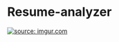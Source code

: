 # Resume-analyzer

<a href="https://imgur.com/UCTS4S0"><img src="https://i.imgur.com/UCTS4S0.png" title="source: imgur.com" /></a>
